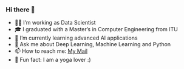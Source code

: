 ### Hi there 👋



- 👩‍💻 I’m working as Data Scientist
- 🎓 I graduated with a Master’s in Computer Engineering from ITU
- 🤖 I’m currently learning advanced AI applications
- 💬 Ask me about Deep Learning, Machine Learning and Python
- 📫 How to reach me: <a href="mailto:ilknuraktemurr@gmail.com">My Mail</a>
- 🧘 Fun fact: I am a yoga lover :)

